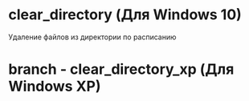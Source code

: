 # clear_directory (Для Windows 10)

Удаление файлов из директории по расписанию

# branch - clear_directory_xp (Для Windows XP)